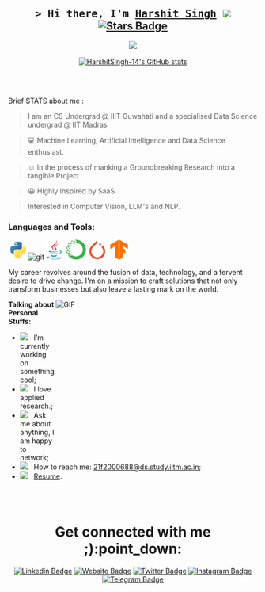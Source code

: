 <div align="center">
<h2> <samp>&gt; Hi there, I'm <a href="http://nityanandmathur.tech" target="_blank">Harshit Singh</a> <img src="https://media.giphy.com/media/hvRJCLFzcasrR4ia7z/giphy.gif" width="25"> </samp>  <a href="https://github.com/HarshitSingh-14/awesome-github-profile-readme/stargazers"><img src="https://img.shields.io/github/stars/HarshitSingh-14" alt="Stars Badge"/>


</a>
 </h2>

<!--
**HarhitSingh-14/HarhitSingh-14** is a ✨ _special_ ✨ repository because its `README.md` (this file) appears on your GitHub profile.


-->
![](https://komarev.com/ghpvc/?username=HarshitSingh-14)

<a href="https://quine.sh/profile/HarshitSingh-14"><img src="https://stats.quine.sh/HarshitSingh-14/github" alt="HarshitSingh-14's GitHub stats" width="840px"></a>




  
</p>
</div>
<br>
<br>

Brief STATS about me :

> I am an CS Undergrad @ IIIT Guwahati and a specialised Data Science undergrad @ IIT Madras

> :computer: Machine Learning, Artificial Intelligence and Data Science enthusiast.

> :relaxed: In the process of manking a Groundbreaking Research into a tangible Project

> :grinning: Highly Inspired by SaaS <br>

> Interested in Computer Vision, LLM's and NLP.



<h3 align="left">Languages and Tools:</h3>
<p align="left"> <img src="https://raw.githubusercontent.com/devicons/devicon/master/icons/python/python-original.svg" alt="java" width="40" height="40"/><img src="https://www.vectorlogo.zone/logos/git-scm/git-scm-icon.svg" alt="git" width="40" height="40"/><img src="https://raw.githubusercontent.com/devicons/devicon/master/icons/java/java-original.svg" alt="java" width="40" height="40"/>  <img src="https://raw.githubusercontent.com/devicons/devicon/master/icons/anaconda/anaconda-original.svg" alt="java" width="40" height="40"/> <img src="https://raw.githubusercontent.com/devicons/devicon/master/icons/pytorch/pytorch-original.svg" alt="java" width="40" height="40"/> <img src="https://raw.githubusercontent.com/devicons/devicon/master/icons/tensorflow/tensorflow-original.svg" alt="java" width="40" height="40"/></p>

My career revolves around the fusion of data, technology, and a fervent desire to drive change. I'm on a mission to craft solutions that not only transform businesses but also leave a lasting mark on the world.
<br>

<img align="right" alt="GIF" src="https://github.com/abhisheknaiidu/abhisheknaiidu/blob/master/code.gif?raw=true" width="408" height="318" />
  

**Talking about Personal Stuffs:**

- <img src="https://github.com/nityanandmathur/nityanandmathur/blob/main/assets/developer.gif?raw=true" width="21" />&nbsp;&nbsp; I’m currently working on something cool;
- <img src="https://github.com/nityanandmathur/nityanandmathur/blob/main/assets/lightning.gif?raw=true" width="21" />&nbsp;&nbsp; I love applied research.;
- <img src="https://github.com/nityanandmathur/nityanandmathur/blob/main/assets/message.gif?raw=true" width="21" />&nbsp;&nbsp; Ask me about anything, I am happy to network;
- <img src="https://github.com/nityanandmathur/nityanandmathur/blob/main/assets/letterbox.gif?raw=true" width="21" />&nbsp;&nbsp; How to reach me: 21f2000688@ds.study.iitm.ac.in;
- <img src="https://github.com/nityanandmathur/nityanandmathur/blob/main/assets/doc.gif?raw=true" width="21" />&nbsp;&nbsp; [Resume](Link).

</br>












<br>
<h1 align="center">Get connected with me ;):point_down:</h1>


<div align="center">

[![Linkedin Badge](https://img.shields.io/badge/-LinkedIn-0e76a8?style=flat-square&logo=Linkedin&logoColor=white)](https://www.linkedin.com/in/harshit-singh-5026bb1b8/)
[![Website Badge](https://img.shields.io/badge/Website-3b5998?style=flat-square&logo=google-chrome&logoColor=white)](http://iamdata.tech)
[![Twitter Badge](https://img.shields.io/badge/-Twitter-00acee?style=flat-square&logo=Twitter&logoColor=white)](https://twitter.com/harshan2002)
[![Instagram Badge](https://img.shields.io/badge/-Instagram-e4405f?style=flat-square&logo=Instagram&logoColor=white)](https://instagram.com/harshitsingh7367/)
[![Telegram Badge](https://img.shields.io/badge/-Telegram-0088cc?style=flat-square&logo=Telegram&logoColor=white)](https://t.me/+919205021433)
   
</div>

</div>

